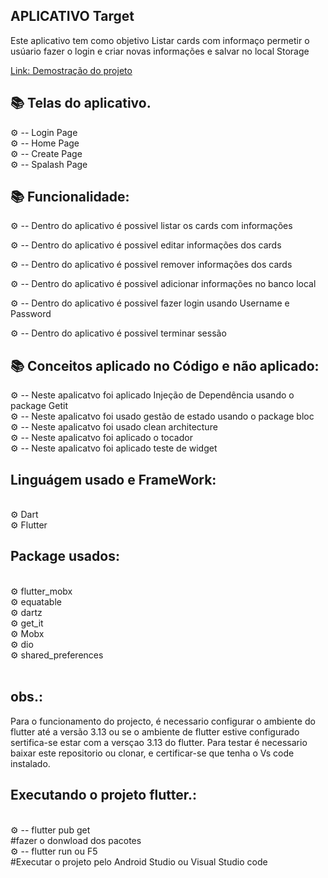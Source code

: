 ## APLICATIVO Target
 

<p> Este aplicativo  tem como objetivo Listar cards com informaço  permetir o usúario fazer o login e  criar novas informações e salvar no local Storage </p>

<a href= "https://www.loom.com/share/e148936d884a42fbaf621593e87a38c8" > 
 <p> Link: Demostração do projeto</p>
</a>

## 📚 Telas do aplicativo.

 ⚙ -- Login Page<br>
 ⚙ -- Home Page  <br>
 ⚙ -- Create Page <br>
 ⚙ -- Spalash Page <br>


## 📚  Funcionalidade:

 ⚙ -- Dentro do aplicativo é possivel listar os cards com informações <br>

 ⚙ -- Dentro do aplicativo é possivel editar informações dos cards<br>

 ⚙ -- Dentro do aplicativo é possivel remover  informações dos cards<br>

 ⚙ -- Dentro do aplicativo é possivel  adicionar informações no banco local <br>

 ⚙ -- Dentro do aplicativo é possivel fazer login usando Username e Password <br>

 ⚙ -- Dentro do aplicativo é possivel  terminar sessão <br>



## 📚  Conceitos aplicado no Código  e não aplicado:

 ⚙ -- Neste apalicatvo foi aplicado Injeção de Dependência usando o package Getit<br>
 ⚙ -- Neste apalicatvo foi usado gestão de estado usando o package bloc<br>
 ⚙ -- Neste apalicatvo foi  usado clean architecture <br>
 ⚙ -- Neste apalicatvo foi aplicado o tocador <br>
 ⚙ -- Neste apalicatvo foi aplicado teste de widget <br>



## Linguágem usado e FrameWork:

<br>
⚙ Dart <br>
⚙ Flutter <br>  

## Package usados:

<br>
⚙ flutter_mobx<br>  
⚙ equatable <br>
⚙ dartz <br>
⚙ get_it<br>
⚙ Mobx <br>
⚙ dio <br>
⚙ shared_preferences <br>


<br>

 ## obs.:
  Para o funcionamento do projecto, é necessario  configurar o ambiente do flutter até a versão 3.13 ou se o ambiente de flutter  estive configurado  sertifica-se estar com a versçao 3.13 do flutter. Para testar é necessario baixar este repositorio ou clonar, e certificar-se que tenha o Vs code instalado.

## Executando o projeto flutter.:
 <br>
 ⚙ -- flutter pub get <br>
 #fazer o donwload dos pacotes <br>
 ⚙ -- flutter run ou F5 <br>
 #Executar o projeto pelo Android Studio ou Visual Studio code <br>
 



 
